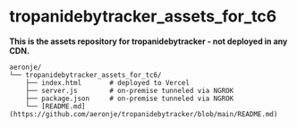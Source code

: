 # tropanidebytracker_assets_for_tc6
**This is the assets repository for tropanidebytracker - not deployed in any CDN.**

```
aeronje/
└── tropanidebytracker_assets_for_tc6/
    ├── index.html       # deployed to Vercel
    ├── server.js        # on-premise tunneled via NGROK
    ├── package.json     # on-premise tunneled via NGROK
    └── [README.md](https://github.com/aeronje/tropanidebytracker/blob/main/README.md)
```





